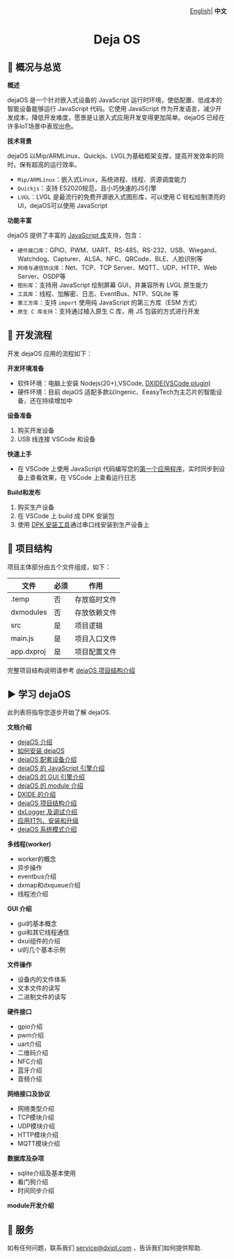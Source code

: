 <p align="right">
    <a href="./README.md">English</a>| <b>中文</b>
</p>

 <h1 align="center">Deja OS</h1>


📒 概况与总览
-------------

**概述**

dejaOS 是一个针对嵌入式设备的 JavaScript 运行时环境，使低配置、低成本的智能设备能够运行 JavaScript 代码。它使用 JavaScript 作为开发语言，减少开发成本，降低开发难度，愿景是让嵌入式应用开发变得更加简单。dejaOS 已经在许多IoT场景中表现出色。

**技术背景** 

dejaOS 以Mip/ARMLinux、Quickjs、LVGL为基础框架支撑，提高开发效率的同时，保有超高的运行效率。

- `Mip/ARMLinux`：嵌入式Linux，系统进程、线程、资源调度能力
- `Quickjs`：支持 ES2020规范，且小巧快速的JS引擎
- `LVGL`：LVGL 是最流行的免费开源嵌入式图形库，可以使用 C 轻松绘制漂亮的UI，dejaOS可以使用 JavaScript 

**功能丰富** 

dejaOS 提供了丰富的 [JavaScript 库](./src/README_CN.md)支持，包含：

- `硬件接口库`：GPIO、PWM、UART、RS-485、RS-232、USB、Wiegand、Watchdog、Capturer、ALSA、NFC、QRCode、BLE、人脸识别等
- `网络与通信协议库`：Net、TCP、TCP Server、MQTT、UDP、HTTP、Web Server、OSDP等
- `图形库`：支持用 JavaScript 绘制屏幕 GUI，并兼容所有 LVGL 原生能力
- `工具库`：线程、加解密、日志、EventBus、NTP、SQLite 等
- `第三方库`：支持 `import` 使用纯 JavaScript 的第三方库（ESM 方式）
- `原生 C 库支持`：支持通过植入原生 C 库，用 JS 包装的方式进行开发

🚀 开发流程
-------

开发 dejaOS 应用的流程如下：

**开发环境准备**

- 软件环境：电脑上安装 Nodejs(20+),VSCode, [DXIDE(VSCode plugin)](https://marketplace.visualstudio.com/items?itemName=dxide.dxide)
- 硬件环境：目前 dejaOS 适配多款以Ingenic、EeasyTech为主芯片的智能设备，还在持续增加中

**设备准备**

1. 购买开发设备
2. USB 线连接 VSCode 和设备

**快速上手**

- 在 VSCode 上使用 JavaScript 代码编写您的[第一个应用程序](./docs/demo_CN.md)，实时同步到设备上查看效果，在 VSCode 上查看运行日志

**Build和发布**

1. 购买生产设备
2. 在 VSCode 上 build 成 DPK 安装包
3. 使用 [DPK 安装工具]()通过串口线安装到生产设备上

🤖 项目结构
-------

项目主体部分由五个文件组成，如下：

| 文件 | 必须 | 作用 |
|-------|-------|------|
| .temp | 否 | 存放临时文件 |
| dxmodules | 否 | 存放依赖文件
| src | 是 | 项目逻辑
| main.js | 是 | 项目入口文件
| app.dxproj | 是 | 项目配置文件

完整项目结构说明请参考 [dejaOS 项目结构介绍](./docs/project_CN.md)

▶️ 学习 dejaOS
---------------

此列表将指导您逐步开始了解 dejaOS.

**文档介绍** 
- [dejaOS 介绍](docs/introduction_CN.md)
- [如何安装 dejaOS](docs/install_CN.md)
- [dejaOS 配套设备介绍](docs/devices_CN.md)
- [dejaOS 的 JavaScript 引擎介绍](docs/quickjs_CN.md)
- [dejaOS 的 GUI 引擎介绍](docs/lvgl_CN.md)
- [dejaOS 的 module 介绍](docs/module_CN.md)
- [DXIDE 的介绍](docs/dxide_CN.md)
- [dejaOS 项目结构介绍](docs/project_CN.md)
- [dxLogger 及调试介绍](docs/logger_CN.md)
- [应用打包、安装和升级](docs/app_CN.md)
- [dejaOS 系统模式介绍](docs/mode_CN.md)

**多线程(worker)**
- worker的概念
- 异步操作
- eventbus介绍
- dxmap和dxqueue介绍
- 线程池介绍

**GUI 介绍**
- gui的基本概念
- gui和其它线程通信
- dxui组件的介绍
- ui的几个基本示例

**文件操作**
- 设备内的文件体系
- 文本文件的读写
- 二进制文件的读写

**硬件接口**
- gpio介绍
- pwm介绍
- uart介绍
- 二维码介绍
- NFC介绍
- 蓝牙介绍
- 音频介绍

**网络接口及协议**
- 网络类型介绍
- TCP模块介绍
- UDP模块介绍
- HTTP模块介绍
- MQTT模块介绍

**数据库及杂项**
- sqlite介绍及基本使用
- 看门狗介绍
- 时间同步介绍

**module开发介绍**

🤝 服务
-------

如有任何问题，联系我们 service@dxiot.com ，告诉我们如何提供帮助.

